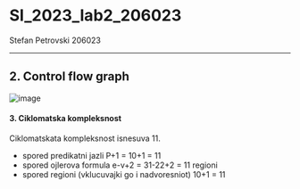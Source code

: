 # SI_2023_lab2_206023
Stefan Petrovski 206023
<hr>

<h2> 2. Control flow graph </h2>


![image](https://github.com/stefanpetrovski1/SI_2023_lab2_206023/assets/114780490/1fc635be-d006-45ba-984f-4dda8c5d2493)




<h4> 3. Ciklomatska kompleksnost </h4>

Ciklomatskata kompleksnost isnesuva 11.
- spored predikatni jazli P+1 = 10+1 = 11
- spored ojlerova formula  e-v+2 =  31-22+2 = 11 regioni
- spored regioni (vklucuvajki go i nadvoresniot) 10+1 = 11
